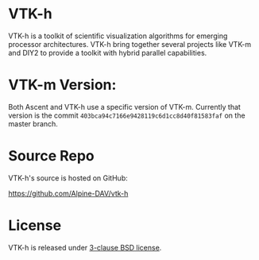  VTK-h
 =====

VTK-h is a toolkit of scientific visualization algorithms for emerging processor architectures. VTK-h
bring together several projects like VTK-m and DIY2 to provide a toolkit with hybrid parallel capabilities.

VTK-m Version:
==============
Both Ascent and VTK-h use a specific version of VTK-m. Currently that version is the commit `403bca94c7166e9428119c6d1cc8d40f81583faf` on the master branch.

Source Repo
=================

VTK-h's source is hosted on GitHub:

https://github.com/Alpine-DAV/vtk-h

License
===========

VTK-h is released under [3-clause BSD license](/LICENSE).
